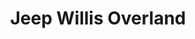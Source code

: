 ---
layout: vehicle
title:  Jeep Willis Overland

make: Jeep
type: Willis Overland
year: 1941
ccm: 2200
ps: 80
owner:
  name: Hannes Oberladstätter
  gender: m
images:
  - url: jeep-willis-overland.jpg
  - url: jeep-willis-overland-schalter.jpg
---